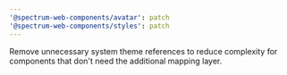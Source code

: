 ```yaml
---
'@spectrum-web-components/avatar': patch
'@spectrum-web-components/styles': patch
---
```


Remove unnecessary system theme references to reduce complexity for components that don't need the additional mapping layer.
